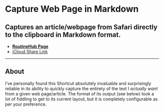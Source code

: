 # Capture Web Page in Markdown
## Captures an article/webpage from Safari directly to the clipboard in Markdown format.

* [**RoutineHub Page**](https://routinehub.co/shortcut/9549/)
* [iCloud Share Link](https://www.icloud.com/shortcuts/262671431cfe4d73b52f31b8dd6a98b0)
***
## About
I’ve personally found this Shortcut absolutely invaluable and surprisingly reliable in its ability to quickly capture the entirety of the text I *actually want* from a given web page/article. The format of its output (see below) took a lot of fiddling to get to its current layout, but it is completely configurable as per your preference.

```